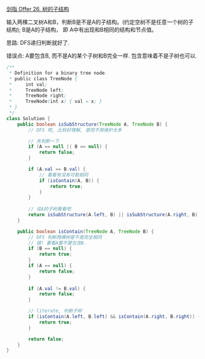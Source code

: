 [剑指 Offer 26. 树的子结构](https://leetcode-cn.com/problems/shu-de-zi-jie-gou-lcof/)

输入两棵二叉树A和B，判断B是不是A的子结构。(约定空树不是任意一个树的子结构);
B是A的子结构， 即 A中有出现和B相同的结构和节点值。

思路: DFS递归判断就好了.

错误点: A要包含B, 而不是A的某个子树和B完全一样. 包含意味着不是子树也可以.

```java
/**
 * Definition for a binary tree node.
 * public class TreeNode {
 *     int val;
 *     TreeNode left;
 *     TreeNode right;
 *     TreeNode(int x) { val = x; }
 * }
 */
class Solution {
    public boolean isSubStructure(TreeNode A, TreeNode B) {
        // DFS 吧, 比较好理解, 感觉不用维护太多

        // 先判断一下
        if (A == null || B == null) {
            return false;
        }

        if (A.val == B.val) {
            // 看看有没有可能相同
            if (isContain(A, B)) {
                return true;
            }
        } 
        
        // 往A的子树看看吧
        return isSubStructure(A.left, B) || isSubStructure(A.right, B);
    }

    public boolean isContain(TreeNode A, TreeNode B) {
        // DFS 判断两棵树是不是完全相同 
        // 错! 要看A要不要包含B.
        if (B == null) {
            return true;
        }
        if (A == null) {
            return false;
        }
        
        if (A.val != B.val) {
            return false;
        }

        // literate, 判断子树
        if (isContain(A.left, B.left) && isContain(A.right, B.right)) {
            return true;
        }

        return false;
    }
}
```